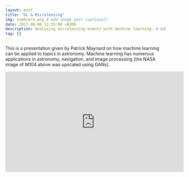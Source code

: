 ```yaml
---
layout: post
title: "UL & Microlensing"
img: sombrero.png # Add image post (optional)
date: 2017-08-06 12:55:00 +0300
description: Analyzing microlensing events with machine learning. # Add post description (optional)
tag: []
---
```


This is a presentation given by Patrick Maynard on how machine learning can be applied to topics in astronomy. Machine learning has numerous applications in astronomy, navigation, and image processing (the NASA image of M104 above was upscaled using GANs).

<iframe src="https://www.youtube.com/embed/ClHWNUYksiQ"
    width="560"
    height="315"
    frameborder="0"
    allowfullscreen>
</iframe>
